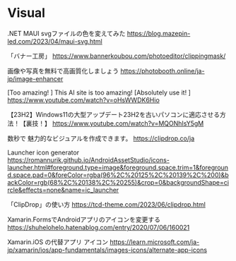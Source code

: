 # Visual
.NET MAUI svgファイルの色を変えてみた
https://blog.mazepin-led.com/2023/04/maui-svg.html

「バナー工房」
https://www.bannerkoubou.com/photoeditor/clippingmask/

画像や写真を無料で高画質化しましょう
https://photobooth.online/ja-jp/image-enhancer

[Too amazing! ] This AI site is too amazing! [Absolutely use it! ]
https://www.youtube.com/watch?v=oHsWWDK6Hio

【23H2】Windows11の大型アップデート23H2を古いパソコンに適応させる方法！【裏技！】 https://www.youtube.com/watch?v=MQONhIsY5gM

数秒で 魅力的なビジュアルを作成できます。 https://clipdrop.co/ja

Launcher icon generator https://romannurik.github.io/AndroidAssetStudio/icons-launcher.html#foreground.type=image&foreground.space.trim=1&foreground.space.pad=0&foreColor=rgba(96%2C%20125%2C%20139%2C%200)&backColor=rgb(68%2C%20138%2C%20255)&crop=0&backgroundShape=circle&effects=none&name=ic_launcher

「ClipDrop」の使い方 https://tcd-theme.com/2023/06/clipdrop.html

Xamarin.FormsでAndroidアプリのアイコンを変更する https://shuhelohelo.hatenablog.com/entry/2020/07/06/160021

Xamarin.iOS の代替アプリ アイコン
https://learn.microsoft.com/ja-jp/xamarin/ios/app-fundamentals/images-icons/alternate-app-icons



